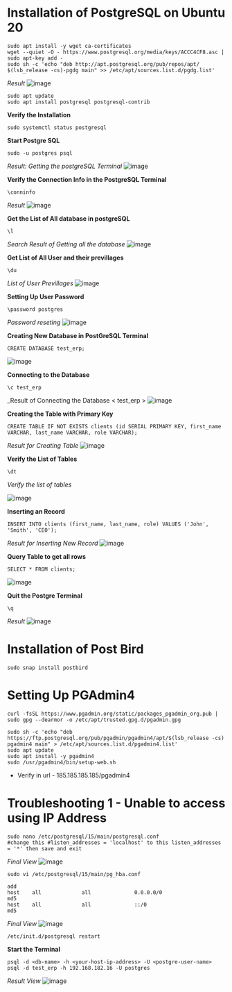 # Installation of PostgreSQL on Ubuntu 20

```
sudo apt install -y wget ca-certificates
wget --quiet -O - https://www.postgresql.org/media/keys/ACCC4CF8.asc | sudo apt-key add -
sudo sh -c 'echo "deb http://apt.postgresql.org/pub/repos/apt/ $(lsb_release -cs)-pgdg main" >> /etc/apt/sources.list.d/pgdg.list'
```
_Result_
![image](https://user-images.githubusercontent.com/111234771/209009345-9695cee8-7fb5-41d7-9c68-032cf8c96319.png)

```
sudo apt update
sudo apt install postgresql postgresql-contrib

```

**Verify the Installation**
```
sudo systemctl status postgresql
```

**Start Postgre SQL**
```
sudo -u postgres psql
```
_Result: Getting the postgreSQL Terminal_
![image](https://user-images.githubusercontent.com/111234771/209011730-5a8cd614-5ca4-4a3c-a4c5-088841327ec9.png)

**Verify the Connection Info in the PostgreSQL Terminal**
```
\conninfo
```
_Result_
![image](https://user-images.githubusercontent.com/111234771/209011886-c0db4f45-bf48-4e5f-bcf7-69b7e9a8f604.png)


**Get the List of All database in postgreSQL**
```
\l
```
_Search Result of Getting all the database_
![image](https://user-images.githubusercontent.com/111234771/209012295-fc58ae2a-7e10-48c8-ba84-af6165991141.png)

**Get List of All User and their previllages**
```
\du
```
_List of User Previllages_
![image](https://user-images.githubusercontent.com/111234771/209012632-0abbb0f3-4c6a-46a9-a1d5-84d04b4852b3.png)

**Setting Up User Password**
```
\password postgres
```
_Password reseting_ ![image](https://user-images.githubusercontent.com/111234771/209012791-abea98a0-797b-4277-8280-2a0e01485af4.png)

**Creating New Database in PostGreSQL Terminal**
```
CREATE DATABASE test_erp;
```
![image](https://user-images.githubusercontent.com/111234771/209012957-1c434079-5a20-4447-90d9-21dc713a3daf.png)


**Connecting to the Database**
```
\c test_erp
```
_Result of Connecting the Database < test_erp >
![image](https://user-images.githubusercontent.com/111234771/209013129-7e644852-9162-4412-9849-2337957c2dd6.png)


**Creating the Table with Primary Key**
```
CREATE TABLE IF NOT EXISTS clients (id SERIAL PRIMARY KEY, first_name VARCHAR, last_name VARCHAR, role VARCHAR);
```
_Result for Creating Table_
![image](https://user-images.githubusercontent.com/111234771/209013743-715a1392-6658-4b5b-9b0b-5937c872bd92.png)


**Verify the List of Tables**
```
\dt
```
_Verify the list of tables_

![image](https://user-images.githubusercontent.com/111234771/209013817-0be98fd8-4704-4e1b-96f7-d3ba2b61b7b8.png)


**Inserting an Record**
```
INSERT INTO clients (first_name, last_name, role) VALUES ('John', 'Smith', 'CEO');
```
_Result for Inserting New Record_
![image](https://user-images.githubusercontent.com/111234771/209014039-c850af95-c8d2-41fb-a6c3-6cce0776c1d7.png)

**Query Table to get all rows**
```
SELECT * FROM clients;
```

![image](https://user-images.githubusercontent.com/111234771/209014315-4cd64766-8fbb-4b7a-897b-f0871275a007.png)


**Quit the Postgre Terminal**
```
\q
```
_Result_
![image](https://user-images.githubusercontent.com/111234771/209463997-572fdc22-0022-41f9-a9d1-d9cf8684c00c.png)


# Installation of Post Bird
```
sudo snap install postbird
```

# Setting Up PGAdmin4
```
curl -fsSL https://www.pgadmin.org/static/packages_pgadmin_org.pub | sudo gpg --dearmor -o /etc/apt/trusted.gpg.d/pgadmin.gpg

sudo sh -c 'echo "deb https://ftp.postgresql.org/pub/pgadmin/pgadmin4/apt/$(lsb_release -cs) pgadmin4 main" > /etc/apt/sources.list.d/pgadmin4.list'
sudo apt update
sudo apt install -y pgadmin4
sudo /usr/pgadmin4/bin/setup-web.sh
```
- Verify in url - 185.185.185.185/pgadmin4



# Troubleshooting 1 - Unable to access using IP Address

```
sudo nano /etc/postgresql/15/main/postgresql.conf
#change this #listen_addresses = 'localhost' to this listen_addresses = '*' then save and exit
```
_Final View_
![image](https://user-images.githubusercontent.com/111234771/213263098-8494b875-e4f1-46a7-b3b5-0e0226c993ce.png)

```
sudo vi /etc/postgresql/15/main/pg_hba.conf

add 
host    all             all              0.0.0.0/0                       md5
host    all             all              ::/0                            md5
```
_Final View_
![image](https://user-images.githubusercontent.com/111234771/213263504-7b346d8a-255c-4910-9fb9-acddb6e8a57a.png)

```
/etc/init.d/postgresql restart
```

**Start the Terminal**
```
psql -d <db-name> -h <your-host-ip-address> -U <postgre-user-name>
psql -d test_erp -h 192.168.182.16 -U postgres
```

_Result View_
![image](https://user-images.githubusercontent.com/111234771/213266776-65b3da81-329f-4e12-9ea9-ba5814e7b778.png)
